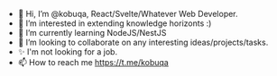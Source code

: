 - 👋 Hi, I’m @kobuqa, React/Svelte/Whatever Web Developer.
- 👀 I’m interested in extending knowledge horizonts :)
- 🌱 I’m currently learning NodeJS/NestJS
- 💞️ I’m looking to collaborate on any interesting ideas/projects/tasks.
- ✨ I'm not looking for a job.
- 📫 How to reach me https://t.me/kobuqa

<!---
kobuqa/kobuqa is a ✨ special ✨ repository because its `README.md` (this file) appears on your GitHub profile.
You can click the Preview link to take a look at your changes.
--->
